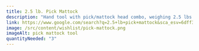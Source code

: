 ```yaml
---
title: 2.5 lb. Pick Mattock
description: "Hand tool with pick/mattock head combo, weighing 2.5 lbs. "
link: https://www.google.com/search?q=2.5+lb+pick+mattock&sca_esv=6dff3b47ea39d1e5&rlz=1C1GCEA_enUS1088US1088&udm=28&biw=1920&bih=919&sxsrf=ADLYWIKXEBVc7uE1QzBWo9cQRNRwKUU0Yw%3A1721749244795&ei=_M6fZquOMKfF0PEP4IKu0Ag&ved=0ahUKEwir_ILhv72HAxWnIjQIHWCBC4oQ4dUDCBA&uact=5&oq=2.5+lb+pick+mattock&gs_lp=Egxnd3Mtd2l6LXNlcnAiEzIuNSBsYiBwaWNrIG1hdHRvY2tI6hRQ2ghYkxNwAXgBkAEAmAFioAHFBKoBATe4AQPIAQD4AQGYAgKgAlfCAgoQABiwAxjWBBhHwgIKEAAYgAQY1gUYDcICCxAAGAUY1gUYDRgewgILEAAY1gUYCBgNGB7CAg0QABjWBRgIGA0YHhgPmAMAiAYBkAYIkgcBMqAHpA4&sclient=gws-wiz-serp
image: /src/content/wishlist/pick-mattock.png
imageAlt: pick mattock tool
quantityNeeded: "3"
---
```

